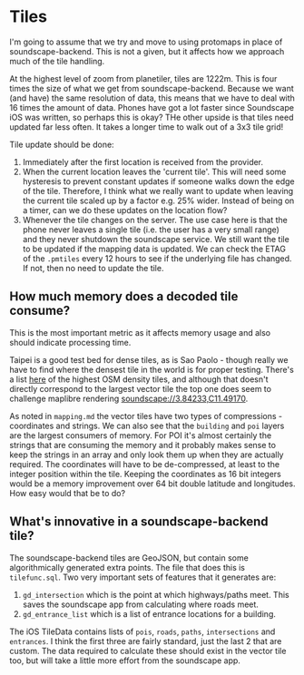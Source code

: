 # Tiles
I'm going to assume that we try and move to using protomaps in place of soundscape-backend. This is not a given, but it affects how we approach much of the tile handling.

At the highest level of zoom from planetiler, tiles are 1222m. This is four times the size of what we get from soundscape-backend. Because we want (and have) the same resolution of data, this means that we have to deal with 16 times the amount of data. Phones have got a lot faster since Soundscape iOS was written, so perhaps this is okay? THe other upside is that tiles need updated far less often. It takes a longer time to walk out of a 3x3 tile grid!

Tile update should be done:

1. Immediately after the first location is received from the provider.
2. When the current location leaves the 'current tile'. This will need some hysteresis to prevent constant updates if someone walks down the edge of the tile. Therefore, I think what we really want to update when leaving the current tile scaled up by a factor e.g. 25% wider. Instead of being on a timer, can we do these updates on the location flow?
3. Whenever the tile changes on the server. The use case here is that the phone never leaves a single tile (i.e. the user has a very small range) and they never shutdown the soundscape service. We still want the tile to be updated if the mapping data is updated. We can check the ETAG of the `.pmtiles` every 12 hours to see if the underlying file has changed. If not, then no need to update the tile. 

## How much memory does a decoded tile consume?
This is the most important metric as it affects memory usage and also should indicate processing time.

Taipei is a good test bed for dense tiles, as is Sao Paolo - though really we have to find where the densest tile in the world is for proper testing. There's a list [here](https://fred.dev.openstreetmap.org/density/) of the highest OSM density tiles, and although that doesn't directly correspond to the largest vector tile the top one does seem to challenge maplibre rendering [soundscape://3.84233,C11.49170](soundscape://3.84233%2C11.49170).

As noted in `mapping.md` the vector tiles have two types of compressions - coordinates and strings. We can also see that the `building` and `poi` layers are the largest consumers of memory. For POI it's almost certainly the strings that are consuming the memory and it probably makes sense to keep the strings in an array and only look them up when they are actually required. The coordinates will have to be de-compressed, at least to the integer position within the tile. Keeping the coordinates as 16 bit integers would be a memory improvement over 64 bit double latitude and longitudes. How easy would that be to do?

## What's innovative in a soundscape-backend tile?
The soundscape-backend tiles are GeoJSON, but contain some algorithmically generated extra points. The file that does this is `tilefunc.sql`. Two very important sets of features that it generates are:

1. `gd_intersection` which is the point at which highways/paths meet. This saves the soundscape app from calculating where roads meet.
2. `gd_entrance_list` which is a list of entrance locations for a building.

The iOS TileData contains lists of `pois`, `roads`, `paths`, `intersections` and `entrances`. I think the first three are fairly standard, just the last 2 that are custom. The data required to calculate these should exist in the vector tile too, but will take a little more effort from the soundscape app. 
